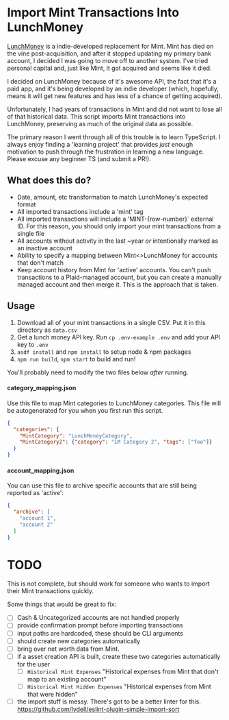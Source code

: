 # Import Mint Transactions Into LunchMoney

[LunchMoney](https://mikebian.co/lunchmoney) is a indie-developed replacement for Mint. Mint has died on the vine post-acquisition, and after it stopped updating my primary bank account, I decided I was going to move off to another system. I've tried personal capital and, just like Mint, it got acquired and seems like it died.

I decided on LunchMoney because of it's awesome API, the fact that it's a paid app, and it's being developed by an indie developer (which, hopefully, means it will get new features and has less of a chance of getting acquired).

Unfortunately, I had years of transactions in Mint and did not want to lose all of that historical data. This script imports Mint transactions into LunchMoney, preserving as much of the original data as possible.

The primary reason I went through all of this trouble is to learn TypeScript. I always enjoy finding a 'learning project' that provides *just* enough motivation to push through the frustration in learning a new language. Please excuse any beginner TS (and submit a PR!).

## What does this do?

* Date, amount, etc transformation to match LunchMoney's expected format
* All imported transactions include a 'mint' tag
* All imported transactions will include a 'MINT-{row-number}` external ID. For this reason, you should only import your mint transactions from a single file
* All accounts without activity in the last ~year *or* intentionally marked as an inactive account
* Ability to specify a mapping between Mint<>LunchMoney for accounts that don't match
* Keep account history from Mint for 'active' accounts. You can't push transactions to a Plaid-managed account, but you can create a manually managed account and then merge it. This is the approach that is taken.

## Usage

1. Download all of your mint transactions in a single CSV. Put it in this directory as `data.csv`
2. Get a lunch money API key. Run `cp .env-example .env` and add your API key to `.env`
3. `asdf install` and `npm install` to setup node & npm packages
4. `npm run build`, `npm start` to build and run!

You'll probably need to modify the two files below *after* running.

#### category_mapping.json

Use this file to map Mint categories to LunchMoney categories. This file will be autogenerated for you when you first run this script.

```json
{
  "categories": {
    "MintCategory": "LunchMoneyCategory",
    "MintCategory2": {"category": "LM Category 2", "tags": ["foo"]}
  }
}
```

#### account_mapping.json

You can use this file to archive specific accounts that are still being reported as 'active':

```json
{
  "archive": [
    "account 1",
    "account 2"
  ]
}
```

# TODO

This is not complete, but should work for someone who wants to import their Mint transactions quickly.

Some things that would be great to fix:

- [ ] Cash & Uncategorized accounts are not handled properly
- [ ] provide confirmation prompt before importing transactions
- [ ] input paths are hardcoded, these should be CLI arguments
- [ ] should create new categories automatically
- [ ] bring over net worth data from Mint.
- [ ] if a asset creation API is built, create these two categories automatically for the user
  - [ ] `Historical Mint Expenses` "Historical expenses from Mint that don't map to an existing account"
  - [ ] `Historical Mint Hidden Expenses` "Historical expenses from Mint that were hidden"
- [ ] the import stuff is messy. There's got to be a better linter for this. https://github.com/lydell/eslint-plugin-simple-import-sort